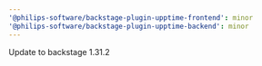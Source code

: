```yaml
---
'@philips-software/backstage-plugin-upptime-frontend': minor
'@philips-software/backstage-plugin-upptime-backend': minor
---
```


Update to backstage 1.31.2
